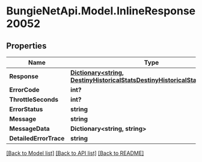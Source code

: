 # BungieNetApi.Model.InlineResponse20052
## Properties

Name | Type | Description | Notes
------------ | ------------- | ------------- | -------------
**Response** | [**Dictionary<string, DestinyHistoricalStatsDestinyHistoricalStatsByPeriod>**](DestinyHistoricalStatsDestinyHistoricalStatsByPeriod.md) |  | [optional] 
**ErrorCode** | **int?** |  | [optional] 
**ThrottleSeconds** | **int?** |  | [optional] 
**ErrorStatus** | **string** |  | [optional] 
**Message** | **string** |  | [optional] 
**MessageData** | **Dictionary<string, string>** |  | [optional] 
**DetailedErrorTrace** | **string** |  | [optional] 

[[Back to Model list]](../README.md#documentation-for-models) [[Back to API list]](../README.md#documentation-for-api-endpoints) [[Back to README]](../README.md)

